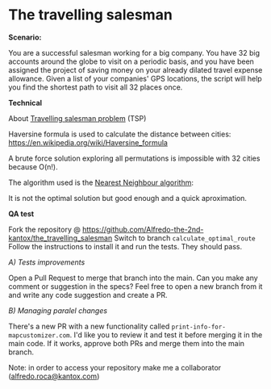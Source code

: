 # The travelling salesman

**Scenario:**

You are a successful salesman working for a big company. You have 32 big accounts around the globe to visit on a periodic basis, and you have been assigned the project of saving money on your already dilated travel expense allowance. Given a list of your companies' GPS locations, the script will help you find the shortest path to visit all 32 places once.

**Technical**

About [Travelling salesman problem](https://en.wikipedia.org/wiki/Travelling_salesman_problem) (TSP)

Haversine formula is used to calculate the distance between cities: <https://en.wikipedia.org/wiki/Haversine_formula>

A brute force solution exploring all permutations is impossible with 32 cities because O(n!).

The algorithm used is the [Nearest Neighbour algorithm](https://en.wikipedia.org/wiki/Nearest_neighbour_algorithm):

It is not the optimal solution but good enough and a quick aproximation.

**QA test**

Fork the repository @ https://github.com/Alfredo-the-2nd-kantox/the_travelling_salesman
Switch to branch `calculate_optimal_route`
Follow the instructions to install it and run the tests. They should pass.

*A) Tests improvements*

Open a Pull Request to merge that branch into the main.
Can you make any comment or suggestion in the specs?
Feel free to open a new branch from it and write any code suggestion and create a PR.

*B) Managing paralel changes*

There's a new PR with a new functionality called `print-info-for-mapcustomizer.com`.
I'd like you to review it and test it before merging it in the main code.
If it works, approve both PRs and merge them into the main branch.

Note: in order to access your repository make me a collaborator (alfredo.roca@kantox.com)
